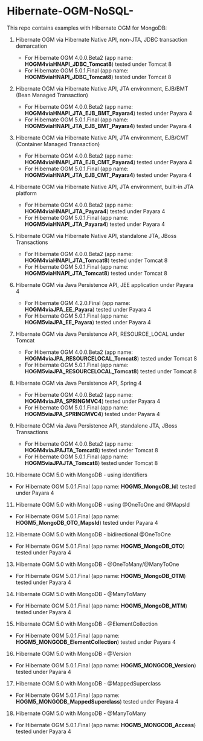 # Hibernate-OGM-NoSQL-

This repo contains examples with Hibernate OGM for MongoDB:

1. Hibernate OGM via Hibernate Native API, non-JTA,  JDBC transaction demarcation
   - For Hibernate OGM 4.0.0.Beta2 (app name: **HOGM4viaHNAPI_JDBC_Tomcat8**) tested under Tomcat 8
   - For Hibernate OGM 5.0.1.Final (app name: **HOGM5viaHNAPI_JDBC_Tomcat8**) tested under Tomcat 8

2. Hibernate OGM via Hibernate Native API, JTA environment, EJB/BMT (Bean Managed Transaction) 
   - For Hibernate OGM 4.0.0.Beta2 (app name: **HOGM4viaHNAPI_JTA_EJB_BMT_Payara4**) tested under Payara 4
   - For Hibernate OGM 5.0.1.Final (app name: **HOGM5viaHNAPI_JTA_EJB_BMT_Payara4**) tested under Payara 4
   
3. Hibernate OGM via Hibernate Native API, JTA environment, EJB/CMT (Container Managed Transaction)
   - For Hibernate OGM 4.0.0.Beta2 (app name: **HOGM4viaHNAPI_JTA_EJB_CMT_Payara4**) tested under Payara 4
   - For Hibernate OGM 5.0.1.Final (app name: **HOGM5viaHNAPI_JTA_EJB_CMT_Payara4**) tested under Payara 4

4. Hibernate OGM via Hibernate Native API, JTA environment, built-in JTA platform
   - For Hibernate OGM 4.0.0.Beta2 (app name: **HOGM4viaHNAPI_JTA_Payara4**) tested under Payara 4
   - For Hibernate OGM 5.0.1.Final (app name: **HOGM5viaHNAPI_JTA_Payara4**) tested under Payara 4
   
5. Hibernate OGM via Hibernate Native API, standalone JTA,  JBoss Transactions
   - For Hibernate OGM 4.0.0.Beta2 (app name: **HOGM4viaHNAPI_JTA_Tomcat8**) tested under Tomcat 8
   - For Hibernate OGM 5.0.1.Final (app name: **HOGM5viaHNAPI_JTA_Tomcat8**) tested under Tomcat 8

6. Hibernate OGM via Java Persistence API, JEE application under Payara 4
   - For Hibernate OGM 4.2.0.Final (app name: **HOGM4viaJPA_EE_Payara**) tested under Payara 4
   - For Hibernate OGM 5.0.1.Final (app name: **HOGM5viaJPA_EE_Payara**) tested under Payara 4
    
7. Hibernate OGM via Java Persistence API, RESOURCE_LOCAL under Tomcat
   - For Hibernate OGM 4.0.0.Beta2 (app name: **HOGM4viaJPA_RESOURCELOCAL_Tomcat8**) tested under Tomcat 8
   - For Hibernate OGM 5.0.1.Final (app name: **HOGM5viaJPA_RESOURCELOCAL_Tomcat8**) tested under Tomcat 8   
   
8. Hibernate OGM via Java Persistence API, Spring 4
   - For Hibernate OGM 4.0.0.Beta2 (app name: **HOGM4viaJPA_SPRINGMVC4**) tested under Payara 4
   - For Hibernate OGM 5.0.1.Final (app name: **HOGM5viaJPA_SPRINGMVC4**) tested under Payara 4
   
9. Hibernate OGM via Java Persistence API, standalone JTA,  JBoss Transactions
   - For Hibernate OGM 4.0.0.Beta2 (app name: **HOGM4viaJPAJTA_Tomcat8**) tested under Tomcat 8
   - For Hibernate OGM 5.0.1.Final (app name: **HOGM5viaJPAJTA_Tomcat8**) tested under Tomcat 8

10. Hibernate OGM 5.0 with MongoDB - using identifiers
   - For Hibernate OGM 5.0.1.Final (app name: **HOGM5_MongoDB_Id**) tested under Payara 4

11. Hibernate OGM 5.0 with MongoDB - using @OneToOne and @MapsId
   - For Hibernate OGM 5.0.1.Final (app name: **HOGM5_MongoDB_OTO_MapsId**) tested under Payara 4

12. Hibernate OGM 5.0 with MongoDB - bidirectional @OneToOne
   - For Hibernate OGM 5.0.1.Final (app name: **HOGM5_MongoDB_OTO**) tested under Payara 4
   
13. Hibernate OGM 5.0 with MongoDB - @OneToMany/@ManyToOne
   - For Hibernate OGM 5.0.1.Final (app name: **HOGM5_MongoDB_OTM**) tested under Payara 4

14. Hibernate OGM 5.0 with MongoDB - @ManyToMany
   - For Hibernate OGM 5.0.1.Final (app name: **HOGM5_MongoDB_MTM**) tested under Payara 4
   
15. Hibernate OGM 5.0 with MongoDB - @ElementCollection
   - For Hibernate OGM 5.0.1.Final (app name: **HOGM5_MONGODB_ElementCollection**) tested under Payara 4

16. Hibernate OGM 5.0 with MongoDB - @Version
   - For Hibernate OGM 5.0.1.Final (app name: **HOGM5_MONGODB_Version**) tested under Payara 4
   
17. Hibernate OGM 5.0 with MongoDB - @MappedSuperclass
   - For Hibernate OGM 5.0.1.Final (app name: **HOGM5_MONGODB_MappedSuperclass**) tested under Payara 4
   
18. Hibernate OGM 5.0 with MongoDB - @ManyToMany 
   - For Hibernate OGM 5.0.1.Final (app name: **HOGM5_MONGODB_Access**) tested under Payara 4

   
